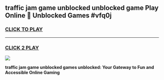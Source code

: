 
## traffic jam game unblocked unblocked game Play Online 👋 Unblocked Games #vfq0j
<h3>
<a href="https://premium.freeplayer.one?title=traffic_jam_game_unblocked&ref=21F">CLICK TO PLAY</a></h3>
<hr>

<h3>
<a href="https://premium.freeplayer.one?title=traffic_jam_game_unblocked&ref=21F">CLICK 2 PLAY</a>
  
</h3>

<a href="https://premium.freeplayer.one?title=traffic_jam_game_unblocked&ref=21F/"><img src="https://clearcache.store/games.png"></a>


**traffic jam game unblocked games unblocked: Your Gateway to Fun and Accessible Online Gaming**
